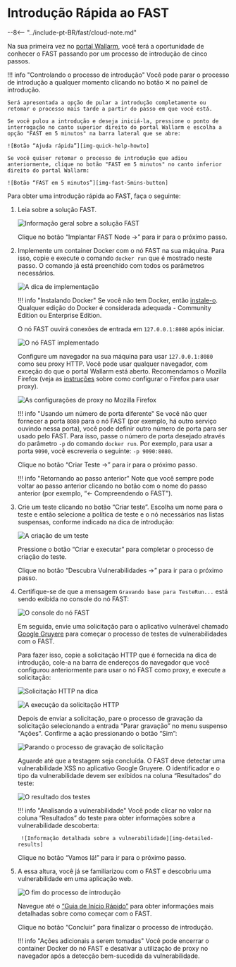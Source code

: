 [img-quick-help-howto]:     ../../images/fast/onboarding/common/1-quick-help.png
[img-fast-5mins-button]:    ../../images/fast/onboarding/common/2-fast-in-5mins.png
[img-intro]:                ../../images/fast/onboarding/common/3-intro.png
[img-deploy]:               ../../images/fast/onboarding/common/4-deploy.png
[img-cont-deployed]:        ../../images/fast/onboarding/common/5-cont-deployed.png
[img-ff-proxy-settings]:    ../../images/fast/onboarding/common/6-ff-proxy.png
[img-create-testrun]:       ../../images/fast/onboarding/common/7-create-testrun.png
[img-recording]:            ../../images/fast/onboarding/common/8-check-recording.png
[img-http-request]:         ../../images/fast/onboarding/common/9-request.png
[img-gruyere-app]:          ../../images/fast/onboarding/common/10-gruyere-app.png
[img-stop-recording]:       ../../images/fast/onboarding/common/11-stop-recording.png
[img-results]:              ../../images/fast/onboarding/common/12-detected-vuln.png
[img-detailed-results]:     ../../images/fast/onboarding/common/13-vuln-details.png
[img-finish]:               ../../images/fast/onboarding/common/14-finish.png

[link-wl-portal]:           https://us1.my.wallarm.com
[link-docker-install-docs]: https://docs.docker.com/install/overview/
[link-firefox-proxy]:       https://support.mozilla.org/en-US/kb/connection-settings-firefox
[link-gruyere-app]:         http://google-gruyere.appspot.com/
[link-qsg]:                 ../qsg/deployment-options.md

# Introdução Rápida ao FAST

--8<-- "../include-pt-BR/fast/cloud-note.md"

Na sua primeira vez no [portal Wallarm][link-wl-portal], você terá a oportunidade de conhecer o FAST passando por um processo de introdução de cinco passos.

!!! info "Controlando o processo de introdução"
    Você pode parar o processo de introdução a qualquer momento clicando no botão ✕ no painel de introdução.
    
    Será apresentada a opção de pular a introdução completamente ou retomar o processo mais tarde a partir do passo em que você está.
    
    Se você pulou a introdução e deseja iniciá-la, pressione o ponto de interrogação no canto superior direito do portal Wallarm e escolha a opção "FAST em 5 minutos" na barra lateral que se abre:
    
    ![Botão “Ajuda rápida”][img-quick-help-howto]
    
    Se você quiser retomar o processo de introdução que adiou anteriormente, clique no botão "FAST em 5 minutos" no canto inferior direito do portal Wallarm:
    
    ![Botão “FAST em 5 minutos”][img-fast-5mins-button]

Para obter uma introdução rápida ao FAST, faça o seguinte:
1. Leia sobre a solução FAST.
    
    ![Informação geral sobre a solução FAST][img-intro]
    
    Clique no botão “Implantar FAST Node →” para ir para o próximo passo.
    
2. Implemente um container Docker com o nó FAST na sua máquina. Para isso, copie e execute o comando `docker run` que é mostrado neste passo. O comando já está preenchido com todos os parâmetros necessários.
    
    ![A dica de implementação][img-deploy]
    
    !!! info "Instalando Docker"
        Se você não tem Docker, então [instale-o][link-docker-install-docs]. Qualquer edição do Docker é considerada adequada - Community Edition ou Enterprise Edition.
    
    O nó FAST ouvirá conexões de entrada em `127.0.0.1:8080` após iniciar.
    
    ![O nó FAST implementado][img-cont-deployed]

    Configure um navegador na sua máquina para usar `127.0.0.1:8080` como seu proxy HTTP. Você pode usar qualquer navegador, com exceção do que o portal Wallarm está aberto. Recomendamos o Mozilla Firefox (veja as [instruções][link-firefox-proxy] sobre como configurar o Firefox para usar proxy).
    
    ![As configurações de proxy no Mozilla Firefox][img-ff-proxy-settings]
    
    !!! info "Usando um número de porta diferente"
        Se você não quer fornecer a porta `8080` para o nó FAST (por exemplo, há outro serviço ouvindo nessa porta), você pode definir outro número de porta para ser usado pelo FAST. Para isso, passe o número de porta desejado através do parâmetro `-p` do comando `docker run`. Por exemplo, para usar a porta `9090`, você escreveria o seguinte: `-p 9090:8080`.
    
    Clique no botão “Criar Teste →” para ir para o próximo passo.
    
    !!! info "Retornando ao passo anterior"
        Note que você sempre pode voltar ao passo anterior clicando no botão com o nome do passo anterior (por exemplo, “← Compreendendo o FAST”).
   
3. Crie um teste clicando no botão “Criar teste”. Escolha um nome para o teste e então selecione a política de teste e o nó necessários nas listas suspensas, conforme indicado na dica de introdução:

    ![A criação de um teste][img-create-testrun]
    
    Pressione o botão “Criar e executar” para completar o processo de criação do teste.
    
    Clique no botão “Descubra Vulnerabilidades →” para ir para o próximo passo.
    
4. Certifique-se de que a mensagem `Gravando base para TesteRun...` está sendo exibida no console do nó FAST:
    
    ![O console do nó FAST][img-recording]
    
    Em seguida, envie uma solicitação para o aplicativo vulnerável chamado [Google Gruyere][link-gruyere-app] para começar o processo de testes de vulnerabilidades com o FAST.
    
    Para fazer isso, copie a solicitação HTTP que é fornecida na dica de introdução, cole-a na barra de endereços do navegador que você configurou anteriormente para usar o nó FAST como proxy, e execute a solicitação:
    
    ![Solicitação HTTP na dica][img-http-request]
    
    ![A execução da solicitação HTTP][img-gruyere-app]
    
    Depois de enviar a solicitação, pare o processo de gravação da solicitação selecionando a entrada “Parar gravação” no menu suspenso "Ações". Confirme a ação pressionando o botão “Sim”:
    
    ![Parando o processo de gravação de solicitação][img-stop-recording]
    
    Aguarde até que a testagem seja concluída. O FAST deve detectar uma vulnerabilidade XSS no aplicativo Google Gruyere. O identificador e o tipo da vulnerabilidade devem ser exibidos na coluna “Resultados” do teste:
    
    ![O resultado dos testes][img-results]
    
    !!! info "Analisando a vulnerabilidade"
        Você pode clicar no valor na coluna “Resultados” do teste para obter informações sobre a vulnerabilidade descoberta:
        
        ![Informação detalhada sobre a vulnerabilidade][img-detailed-results]
    
    Clique no botão “Vamos lá!” para ir para o próximo passo.
    
5. A essa altura, você já se familiarizou com o FAST e descobriu uma vulnerabilidade em uma aplicação web.
    
    ![O fim do processo de introdução][img-finish]
    
    Navegue até o [“Guia de Início Rápido”][link-qsg] para obter informações mais detalhadas sobre como começar com o FAST.
    
    Clique no botão “Concluir” para finalizar o processo de introdução.
    
    !!! info "Ações adicionais a serem tomadas"
        Você pode encerrar o container Docker do nó FAST e desativar a utilização de proxy no navegador após a detecção bem-sucedida da vulnerabilidade.